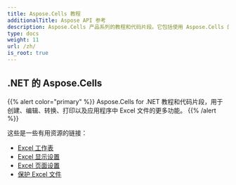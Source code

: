 ```yaml
---
title: Aspose.Cells 教程
additionalTitle: Aspose API 参考
description: Aspose.Cells 产品系列的教程和代码片段。它包括使用 Aspose.Cells 的基础和高级教程。
type: docs
weight: 11
url: /zh/
is_root: true
---
```


## .NET 的 Aspose.Cells
{{% alert color="primary" %}}
Aspose.Cells for .NET 教程和代码片段，用于创建、编辑、转换、打印以及应用程序中 Excel 文件的更多功能。 
{{% /alert %}}

这些是一些有用资源的链接：
 
- [Excel 工作表](./net/excel-worksheet-csharp-tutorials/)
- [Excel 显示设置](./net/excel-display-settings-csharp-tutorials)
- [Excel 页面设置](./net/excel-page-setup)
- [保护 Excel 文件](./net/protect-excel-file/)